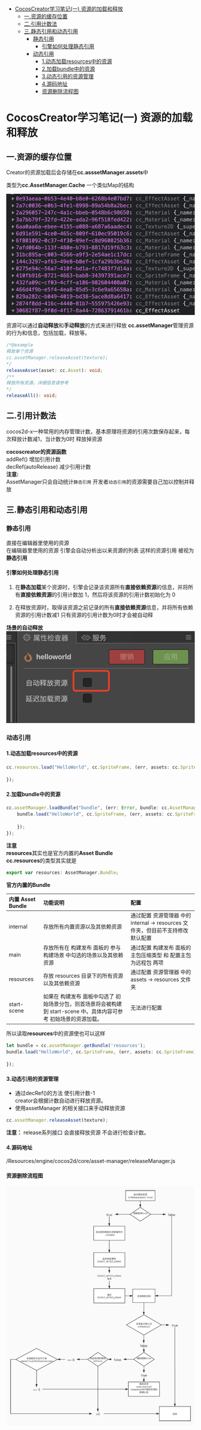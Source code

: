<!--
 * @Author: guofeng
 * @Date: 2021-04-26 17:03:18
 * @LastEditTime: 2021-04-28 10:23:45
 * @LastEditors: guofeng
 * @Description: 
 * @FilePath: /markdown-notes/CocosCreator学习/1.资源的加载与释放.md
 * 
-->
<!-- TOC -->

- [CocosCreator学习笔记(一) 资源的加载和释放](#cocoscreator学习笔记一-资源的加载和释放)
    - [一.资源的缓存位置](#一资源的缓存位置)
    - [二.引用计数法](#二引用计数法)
    - [三.静态引用和动态引用](#三静态引用和动态引用)
        - [静态引用](#静态引用)
            - [引擎如何处理静态引用](#引擎如何处理静态引用)
        - [动态引用](#动态引用)
            - [1.动态加载resources中的资源](#1动态加载resources中的资源)
            - [2.加载bundle中的资源](#2加载bundle中的资源)
            - [3.动态引用的资源管理](#3动态引用的资源管理)
            - [4.源码地址](#4源码地址)
            - [资源删除流程图](#资源删除流程图)

<!-- /TOC -->
# CocosCreator学习笔记(一) 资源的加载和释放

## 一.资源的缓存位置

Creator的资源加载后会存储在**cc.asssetManager.assets**中

类型为**cc.AssetManager.Cache**  一个类似Map的结构

![](./images/article_1_1.jpg)

资源可以通过**自动释放**和**手动释放**的方式来进行释放 **cc.assetManager**管理资源的行为和信息，包括加载，释放等。

```typescript
/*@example 
释放单个资源
cc.assetManager.releaseAsset(texture);
*/
releaseAsset(asset: cc.Asset): void;
/**
释放所有资源。详细信息请参考
*/
releaseAll(): void;	

```
## 二.引用计数法

cocos2d-x一种常用的内存管理计数，基本原理将资源的引用次数保存起来，每次释放计数减1，当计数为0时 释放掉资源

**cocoscreator的资源函数**  
addRef() 增加引用计数  
decRef(autoRelease) 减少引用计数  
**注意:**  
 AssetManager只会自动统计`静态引用` 
 开发者`动态引用`的资源需要自己加以控制并释放

## 三.静态引用和动态引用  
### 静态引用
直接在编辑器里使用的资源  
在编辑器里使用的资源 引擎会自动分析出以来资源的列表 这样的资源引用 被视为 **静态引用**

#### 引擎如何处理静态引用 

1. 在**静态加载**某个资源时，引擎会记录该资源所有**直接依赖资源**的信息，并将所有**直接依赖资源**的引用计数加 1，然后将该资源的引用计数初始化为 0

2. 在释放资源时，取得该资源之前记录的所有**直接依赖资源**信息，并将所有依赖资源的引用计数减1 只有资源的引用计数为0时才会被自动释

**场景的自动释放**  
![](./images/article_1_4.jpg) 
 
### 动态引用

#### 1.动态加载resources中的资源
```TypeScript
cc.resources.load("HelloWorld", cc.SpriteFrame, (err, assets: cc.SpriteFrame) => {
    
});
```

#### 2.加载bundle中的资源
```TypeScript
cc.assetManager.loadBundle("bundle", (err: Error, bundle: cc.AssetManager.Bundle) => {
    bundle.load("HelloWorld", cc.SpriteFrame, (err, assets: cc.SpriteFrame) => {
       
    });
});
```

**注意**   
**resources**其实也是官方内置的**Asset Bundle**  
**cc.resources**的类型其实就是  
```ts
export var resources: AssetManager.Bundle;	
```

**官方内置的Bundle**

|内置 Asset Bundle|功能说明|配置|  
|:-- |:--|:--|  
internal|	存放所有内置资源以及其依赖资源|	通过配置 资源管理器 中的 internal -> resources 文件夹，但目前不支持修改默认配置  
main	|存放所有在 构建发布 面板的 参与构建场景 中勾选的场景以及其依赖资源	|通过配置 构建发布 面板的 主包压缩类型 和 配置主包为远程包 两项
resources|存放 resources 目录下的所有资源以及其依赖资源	|通过配置 资源管理器 中的 assets -> resources 文件夹
start-scene	|如果在 构建发布 面板中勾选了 初始场景分包，则首场景将会被构建到 start-scene 中。具体内容可参考 初始场景的资源加载。|无法进行配置 
  
  
所以读取**resources**中的资源使也可以这样
```typescript
let bundle = cc.assetManager.getBundle('resources');
bundle.load("HelloWorld", cc.SpriteFrame, (err, assets: cc.SpriteFrame) => {
       
});

```

#### 3.动态引用的资源管理

* 通过decRef()的方法 使引用计数-1   
creator会根据计数自动进行释放资源。
* 使用assetManager 的相关接口来手动释放资源
```javascript
cc.assetManager.releaseAsset(texture);
```
**注意：**
release系列接口 会直接释放资源 不会进行检查计数。

#### 4.源码地址  
/Resources/engine/cocos2d/core/asset-manager/releaseManager.js

#### 资源删除流程图
![](./images/article_1_2.jpg)












